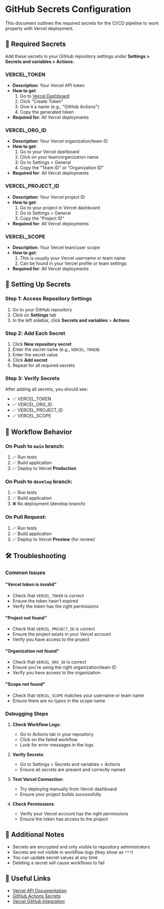 # GitHub Secrets Configuration

This document outlines the required secrets for the CI/CD pipeline to work properly with Vercel deployment.

## 🔐 Required Secrets

Add these secrets in your GitHub repository settings under **Settings > Secrets and variables > Actions**:

### VERCEL_TOKEN
- **Description**: Your Vercel API token
- **How to get**: 
  1. Go to [Vercel Dashboard](https://vercel.com/account/tokens)
  2. Click "Create Token"
  3. Give it a name (e.g., "GitHub Actions")
  4. Copy the generated token
- **Required for**: All Vercel deployments

### VERCEL_ORG_ID
- **Description**: Your Vercel organization/team ID
- **How to get**:
  1. Go to your Vercel dashboard
  2. Click on your team/organization name
  3. Go to Settings > General
  4. Copy the "Team ID" or "Organization ID"
- **Required for**: All Vercel deployments

### VERCEL_PROJECT_ID
- **Description**: Your Vercel project ID
- **How to get**:
  1. Go to your project in Vercel dashboard
  2. Go to Settings > General
  3. Copy the "Project ID"
- **Required for**: All Vercel deployments

### VERCEL_SCOPE
- **Description**: Your Vercel team/user scope
- **How to get**:
  1. This is usually your Vercel username or team name
  2. Can be found in your Vercel profile or team settings
- **Required for**: All Vercel deployments

## 🚀 Setting Up Secrets

### Step 1: Access Repository Settings
1. Go to your GitHub repository
2. Click on **Settings** tab
3. In the left sidebar, click **Secrets and variables** > **Actions**

### Step 2: Add Each Secret
1. Click **New repository secret**
2. Enter the secret name (e.g., `VERCEL_TOKEN`)
3. Enter the secret value
4. Click **Add secret**
5. Repeat for all required secrets

### Step 3: Verify Secrets
After adding all secrets, you should see:
- ✅ VERCEL_TOKEN
- ✅ VERCEL_ORG_ID  
- ✅ VERCEL_PROJECT_ID
- ✅ VERCEL_SCOPE

## 🔄 Workflow Behavior

### On Push to `main` branch:
1. ✅ Run tests
2. ✅ Build application
3. ✅ Deploy to Vercel **Production**

### On Push to `develop` branch:
1. ✅ Run tests
2. ✅ Build application
3. ❌ No deployment (develop branch)

### On Pull Request:
1. ✅ Run tests
2. ✅ Build application
3. ✅ Deploy to Vercel **Preview** (for review)

## 🛠️ Troubleshooting

### Common Issues

#### "Vercel token is invalid"
- Check that `VERCEL_TOKEN` is correct
- Ensure the token hasn't expired
- Verify the token has the right permissions

#### "Project not found"
- Check that `VERCEL_PROJECT_ID` is correct
- Ensure the project exists in your Vercel account
- Verify you have access to the project

#### "Organization not found"
- Check that `VERCEL_ORG_ID` is correct
- Ensure you're using the right organization/team ID
- Verify you have access to the organization

#### "Scope not found"
- Check that `VERCEL_SCOPE` matches your username or team name
- Ensure there are no typos in the scope name

### Debugging Steps

1. **Check Workflow Logs**:
   - Go to Actions tab in your repository
   - Click on the failed workflow
   - Look for error messages in the logs

2. **Verify Secrets**:
   - Go to Settings > Secrets and variables > Actions
   - Ensure all secrets are present and correctly named

3. **Test Vercel Connection**:
   - Try deploying manually from Vercel dashboard
   - Ensure your project builds successfully

4. **Check Permissions**:
   - Verify your Vercel account has the right permissions
   - Ensure the token has access to the project

## 📝 Additional Notes

- Secrets are encrypted and only visible to repository administrators
- Secrets are not visible in workflow logs (they show as `***`)
- You can update secret values at any time
- Deleting a secret will cause workflows to fail

## 🔗 Useful Links

- [Vercel API Documentation](https://vercel.com/docs/api)
- [GitHub Actions Secrets](https://docs.github.com/en/actions/security-guides/encrypted-secrets)
- [Vercel GitHub Integration](https://vercel.com/docs/concepts/git/vercel-for-github)
